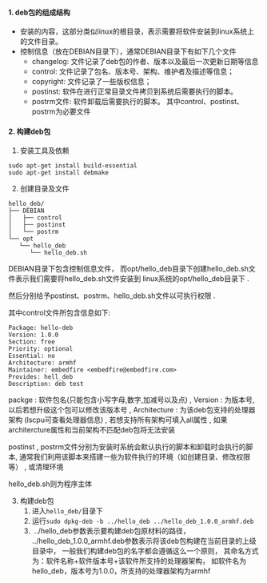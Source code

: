 #### 1. deb包的组成结构
- 安装的内容，这部分类似linux的根目录，表示需要将软件安装到linux系统上的文件目录。
- 控制信息（放在DEBIAN目录下），通常DEBIAN目录下有如下几个文件
	- changelog: 文件记录了deb包的作者、版本以及最后一次更新日期等信息
	- control: 文件记录了包名、版本号、架构、维护者及描述等信息；
	- copyright: 文件记录了一些版权信息；
	- postinst: 软件在进行正常目录文件拷贝到系统后需要执行的脚本。
	- postrm文件: 软件卸载后需要执行的脚本。
    其中control、postinst、postrm为必要文件

#### 2. 构建deb包
1. 安装工具及依赖
```shell
sudo apt-get install build-essential
sudo apt-get install debmake
```

2. 创建目录及文件
```
hello_deb/
├── DEBIAN
│   ├── control
│   ├── postinst
│   └── postrm
└── opt
   └── hello_deb
      └── hello_deb.sh
```
DEBIAN目录下包含控制信息文件， 而opt/hello_deb目录下创建hello_deb.sh文件表示我们需要将hello_deb.sh文件安装到 linux系统的opt/hello_deb目录下 . 

然后分别给予postinst、postrm、hello_deb.sh文件以可执行权限 .

其中control文件所包含信息如下:
```
Package: hello-deb           
Version: 1.0.0
Section: free
Priority: optional
Essential: no
Architecture: armhf
Maintainer: embedfire <embedfire@embedfire.com>
Provides: hell_deb
Description: deb test
```
packge : 软件包名(只能包含小写字母,数字,加减号以及点) , Version :  为版本号, 以后若想升级这个包可以修改该版本号 ,  Architecture : 为该deb包支持的处理器架构 (lscpu可查看处理器信息) , 若想支持所有架构可填入all属性 , 如果architercture属性和当前架构不匹配deb包将无法安装

postinst , postrm文件分别为安装时系统会默认执行的脚本和卸载时会执行的脚本, 通常我们利用该脚本来搭建一些为软件执行的环境（如创建目录、修改权限等） ,  或清理环境

hello_deb.sh则为程序主体


3. 构建deb包
	1. 进入`hello_deb/`目录下 
	2. 运行`sudo dpkg-deb -b ../hello_deb ../hello_deb_1.0.0_armhf.deb`
	3.  ../hello_deb参数表示要构建deb包原材料的路径， ../hello_deb_1.0.0_armhf.deb参数表示将该deb包构建在当前目录的上级目录中， 一般我们构建deb包的名字都会遵循这么一个原则， 其命名方式为：软件名称+软件版本号+该软件所支持的处理器架构， 如软件名为hello_deb，版本号为1.0.0，所支持的处理器架构为armhf